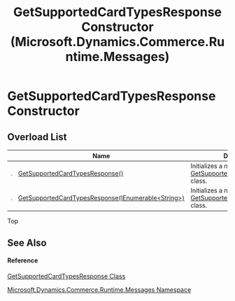 ﻿---
title: GetSupportedCardTypesResponse Constructor  (Microsoft.Dynamics.Commerce.Runtime.Messages)
TOCTitle: GetSupportedCardTypesResponse Constructor
ms:assetid: Overload:Microsoft.Dynamics.Commerce.Runtime.Messages.GetSupportedCardTypesResponse.#ctor
ms:mtpsurl: https://technet.microsoft.com/en-us/library/microsoft.dynamics.commerce.runtime.messages.getsupportedcardtypesresponse.getsupportedcardtypesresponse(v=AX.60)
ms:contentKeyID: 49824412
ms.date: 05/18/2015
mtps_version: v=AX.60
f1_keywords:
- Microsoft.Dynamics.Commerce.Runtime.Messages.GetSupportedCardTypesResponse.#ctor
dev_langs:
- CSharp
- C++
- VB
---

# GetSupportedCardTypesResponse Constructor

## Overload List

<table>
<thead>
<tr class="header">
<th> </th>
<th>Name</th>
<th>Description</th>
</tr>
</thead>
<tbody>
<tr class="odd">
<td><img src="images/Dn987397.pubmethod(en-us,AX.60).gif" title="Public method" alt="Public method" /></td>
<td><a href="getsupportedcardtypesresponse-constructor-microsoft-dynamics-commerce-runtime-messages_1.md">GetSupportedCardTypesResponse()</a></td>
<td>Initializes a new instance of the <a href="getsupportedcardtypesresponse-class-microsoft-dynamics-commerce-runtime-messages.md">GetSupportedCardTypesResponse</a> class.</td>
</tr>
<tr class="even">
<td><img src="images/Dn987397.pubmethod(en-us,AX.60).gif" title="Public method" alt="Public method" /></td>
<td><a href="getsupportedcardtypesresponse-constructor-ienumerable-string-microsoft-dynamics-commerce-runtime-messages.md">GetSupportedCardTypesResponse(IEnumerable&lt;String&gt;)</a></td>
<td>Initializes a new instance of the <a href="getsupportedcardtypesresponse-class-microsoft-dynamics-commerce-runtime-messages.md">GetSupportedCardTypesResponse</a> class.</td>
</tr>
</tbody>
</table>


Top

## See Also

#### Reference

[GetSupportedCardTypesResponse Class](getsupportedcardtypesresponse-class-microsoft-dynamics-commerce-runtime-messages.md)

[Microsoft.Dynamics.Commerce.Runtime.Messages Namespace](microsoft-dynamics-commerce-runtime-messages-namespace.md)

